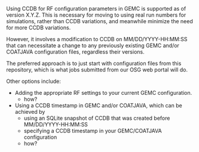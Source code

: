 Using CCDB for RF configuration parameters in GEMC is supported as of version X.Y.Z.   This is necessary for moving to using real run numbers for simulations, rather than CCDB variations, and meanwhile minimize the need for more CCDB variations.

However, it involves a modification to CCDB on MM/DD/YYYY-HH:MM:SS that can necessitate a change to any previously existing GEMC and/or COATJAVA configuration files, regardless their versions.

The preferred approach is to just start with configuration files from this repository, which is what jobs submitted from our OSG web portal will do.

Other options include:
* Adding the appropriate RF settings to your current GEMC configuration.
  * how?
* Using a CCDB timestamp in GEMC and/or COATJAVA, which can be achieved by
  * using an SQLite snapshot of CCDB that was created before MM/DD/YYYY-HH:MM:SS
  * specifying a CCDB timestamp in your GEMC/COATJAVA configuration
  * how?

